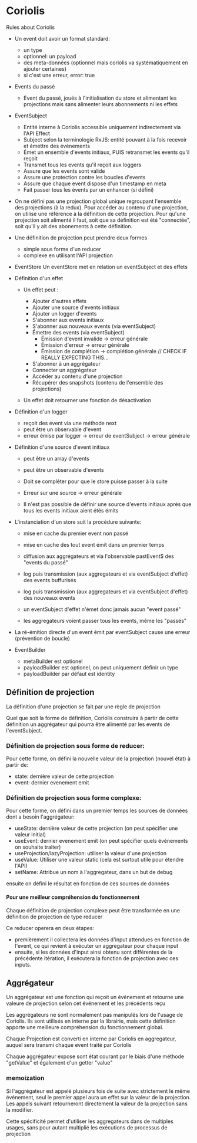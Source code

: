 # Coriolis

Rules about Coriolis

- Un event doit avoir un format standard:

  - un type
  - optionnel: un payload
  - des meta-données (optionnel mais coriolis va systématiquement en ajouter certaines)
  - si c'est une erreur, error: true

- Events du passé

  - Event du passé, joués à l'initialisation du store et alimentant les projections mais sans alimenter leurs
    abonnements ni les effets

- EventSubject

  - Entité interne à Coriolis accessible uniquement indirectement via l'API Effect
  - Subject selon la terminologie RxJS: entité pouvant à la fois recevoir et émettre des événements
  - Émet un ensemble d'events initiaux, PUIS retransmet les events qu'il reçoit
  - Transmet tous les events qu'il reçoit aux loggers
  - Assure que les events sont valide
  - Assure une protection contre les boucles d'events
  - Assure que chaque event dispose d'un timestamp en meta
  - Fait passer tous les évents par un enhancer (si défini)

- On ne défini pas une projection global unique regroupant l'ensemble des projections (à la redux).
  Pour accéder au contenu d'une projection, on utilise une référence à la définition de cette projection.
  Pour qu'une projection soit alimenté il faut, soit que sa définition est été "connectée", soit
  qu'il y ait des abonements à cette définition.

- Une définition de projection peut prendre deux formes

  - simple sous forme d'un reducer
  - complexe en utilisant l'API projection

- EventStore
  Un eventStore met en relation un eventSubject et des effets

- Définition d'un effet

  - Un effet peut :

    - Ajouter d'autres effets
    - Ajouter une source d'events initiaux
    - Ajouter un logger d'events
    - S'abonner aux events initiaux
    - S'abonner aux nouveaux events (via eventSubject)
    - Émettre des events (via eventSubject)
      - Émission d'event invalide -> erreur générale
      - Émission d'erreur -> erreur générale
      - Émission de complétion -> complétion générale // CHECK IF REALLY EXPECTING THIS...
    - S'abonner à un aggrégateur
    - Connecter un aggrégateur
    - Accéder au contenu d'une projection
    - Récupérer des snapshots (contenu de l'ensemble des projections)

  - Un effet doit retourner une fonction de désactivation

- Définition d'un logger

  - reçoit des event via une méthode next
  - peut être un observable d'event
  - erreur émise par logger -> erreur de eventSubject -> erreur générale

- Définition d'une source d'event initiaux

  - peut être un array d'events
  - peut être un observable d'events

  - Doit se compléter pour que le store puisse passer à la suite
  - Erreur sur une source -> erreur générale
  - Il n'est pas possible de définir une source d'events initiaux après que tous les events initiaux aient étés émits

- L'instanciation d'un store suit la procédure suivante:

  - mise en cache du premier event non passé
  - mise en cache des tout event émit dans un premier temps
  - diffusion aux aggrégateurs et via l'observable pastEvent\$ des "events du passé"
  - log puis transmission (aux aggregateurs et via eventSubject d'effet) des events buffurisés
  - log puis transmission (aux aggregateurs et via eventSubject d'effet) des nouveaux events

  - un eventSubject d'effet n'émet donc jamais aucun "event passé"
  - les aggregateurs voient passer tous les events, même les "passés"

- La ré-émition directe d'un event émit par eventSubject cause une erreur (prévention de boucle)

- EventBuilder
  - metaBuilder est optionel
  - payloadBuilder est optionel, on peut uniquement définir un type
  - payloadBuilder par défaut est identity

## Définition de projection

La définition d'une projection se fait par une règle de projection

Quel que soit la forme de définition, Coriolis construira à partir de cette définition un
aggrégateur qui pourra être alimenté par les events de l'eventSubject.

### Définition de projection sous forme de reducer:

Pour cette forme, on défini la nouvelle valeur de la projection (nouvel état) à partir de:

- state: dernière valeur de cette projection
- event: dernier evenement emit

### Définition de projection sous forme complexe:

Pour cette forme, on défini dans un premier temps les sources de données dont a besoin l'aggrégateur:

- useState: dernière valeur de cette projection (on peut spécifier une valeur initial)
- useEvent: dernier evenement emit (on peut spécifier quels événements on souhaite traiter)
- useProjection/lazyProjection: utiliser la valeur d'une projection
- useValue: Utiliser une valeur static (cela est surtout utile pour étendre l'API)
- setName: Attribue un nom à l'aggregateur, dans un but de debug

ensuite on défini le résultat en fonction de ces sources de données

#### Pour une meilleur compréhension du fonctionnement

Chaque définition de projection complexe peut être transformée en une définition de projection de type reducer

Ce reducer operera en deux étapes:

- premièrement il collectera les données d'input attendues en fonction de l'event, ce qui revient à exécuter un
  aggregateur pour chaque input
- ensuite, si les données d'input ainsi obtenu sont différentes de la précédente itération, il exécutera la fonction
  de projection avec ces inputs.

## Aggrégateur

Un aggrégateur est une fonction qui reçoit un événement et retourne une valeure de projection selon cet événement et
les précédents reçu

Les aggrégateurs ne sont normalement pas manipulés lors de l'usage de Coriolis. Ils sont utilisés en interne par
la librairie, mais cette définition apporte une meilleure compréhension du fonctionnement global.

Chaque Projection est converti en interne par Coriolis en aggregateur, auquel sera
transmi chaque event traité par Coriolis

Chaque aggrégateur expose sont état courant par le biais d'une méthode "getValue" et également d'un getter "value"

### memoization

Si l'aggrégateur est appelé plusieurs fois de suite avec strictement le même événement, seul le premier appel
aura un effet sur la valeur de la projection. Les appels suivant retourneront directement la valeur de
la projection sans la modifier.

Cette spécificité permet d'utiliser les aggregateurs dans de multiples usages, sans pour autant multiplié
les exécutions de processus de projection
